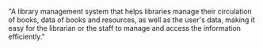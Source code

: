 "A library management system that helps libraries manage their circulation of books, data of books and resources, as well as the user's data, making it easy for the librarian or the staff to manage and access the information efficiently." 
